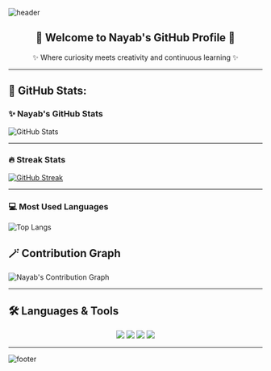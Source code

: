 <!-- 🌈 Header Banner -->
![header](https://capsule-render.vercel.app/api?type=waving&color=0:ff00ff,100:8000ff&height=200&section=header&text=Nayab's%20GitHub%20World&fontSize=40&fontColor=fff&animation=twinkling&fontAlignY=35)

<!-- 🦄 Introduction -->
<h2 align="center">🌸 Welcome to Nayab's GitHub Profile 🌸</h2>
<p align="center">✨ Where curiosity meets creativity and continuous learning ✨</p>

---
## 🚀 GitHub Stats:

### ✨ Nayab's GitHub Stats  
![GitHub Stats](https://github-readme-stats.vercel.app/api?username=Nayab-Fatima17&show_icons=true&theme=radical&hide_border=true&bg_color=0D1117&title_color=FF61F6&icon_color=00F0FF&text_color=FFFFFF)

---

### 🔥 Streak Stats  
[![GitHub Streak](https://streak-stats.demolab.com?user=Nayab-Fatima17&theme=radical&hide_border=true&background=0D1117&ring=FF61F6&fire=FFB800&currStreakLabel=00F0FF)](https://git.io/streak-stats)

---

### 💻 Most Used Languages  
![Top Langs](https://github-readme-stats.vercel.app/api/top-langs/?username=Nayab-Fatima17&layout=compact&theme=radical&bg_color=0D1117&title_color=FF61F6&text_color=FFFFFF&hide_border=true)



## 🪄 Contribution Graph

![Nayab's Contribution Graph](https://github-readme-activity-graph.vercel.app/graph?username=NayabFatima&bg_color=0d1117&color=ff00ff&line=ff69b4&point=ffffff&area=true&hide_border=true)

---

## 🛠️ Languages & Tools

<p align="center">
  <img src="https://img.shields.io/badge/Python-ff69b4?style=for-the-badge&logo=python&logoColor=white" />
  <img src="https://img.shields.io/badge/Java-8000ff?style=for-the-badge&logo=openjdk&logoColor=white" />
  <img src="https://img.shields.io/badge/Linux-ff00ff?style=for-the-badge&logo=linux&logoColor=white" />
  <img src="https://img.shields.io/badge/GitHub-ff69b4?style=for-the-badge&logo=github&logoColor=white" />
</p>

---



<!-- 🌈 Footer Banner -->
![footer](https://capsule-render.vercel.app/api?type=waving&color=0:8000ff,100:ff00ff&height=150&section=footer)

